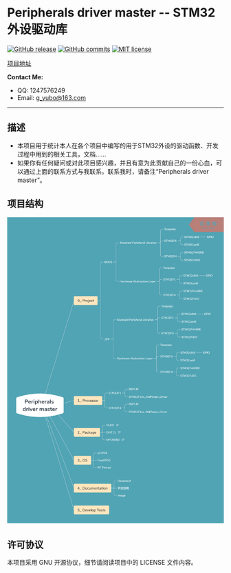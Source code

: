 # Peripherals driver master -- STM32外设驱动库

[![GitHub release](https://img.shields.io/github/release/gaoyubo/Peripherals-driver-master.svg)](https://github.com/GaoYubo/Peripherals-driver-master/releases/latest)
[![GitHub commits](https://img.shields.io/github/commits-since/gaoyubo/Peripherals-driver-master/0.0.1.svg)](https://github.com/GaoYubo/Peripherals-driver-master/commits/0.0.1)
[![MIT license](https://img.shields.io/badge/license-GNU-blue.svg)](https://github.com/GaoYubo/Peripherals-driver-master/blob/master/LICENSE)

[项目地址](https://gaoyubo.github.io/Peripherals-driver-master/)

**Contact Me:**
* QQ: 1247576249
* Email: g_yubo@163.com
------------------------------------------------------------------------------

## 描述
- 本项目用于统计本人在各个项目中编写的用于STM32外设的驱动函数、开发过程中用到的相关工具，文档......
- 如果你有任何疑问或对此项目感兴趣，并且有意为此贡献自己的一份心血，可以通过上面的联系方式与我联系。联系我时，请备注“Peripherals driver master”。

## 项目结构
![Folder structure](https://github.com/GaoYubo/Peripherals-driver-master/blob/master/4_%20Documentation/_image/Folder%20structure.png)

## 许可协议

本项目采用 GNU 开源协议，细节请阅读项目中的 LICENSE 文件内容。
